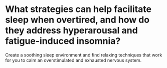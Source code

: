 # What strategies can help facilitate sleep when overtired, and how do they address hyperarousal and fatigue-induced insomnia?

Create a soothing sleep environment and find relaxing techniques that work for you to calm an overstimulated and exhausted nervous system.